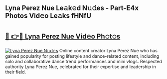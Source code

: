 ## Lyna Perez Nue Le𝚊k𝚎d N𝚞𝚍es - Part-E4x Photos Vid𝚎o Le𝚊ks fHNfU

# <h2><a href="http://fb1iuf.evod.top/?m=Lyna+Perez+Nue">🔗 👉🔴 Lyna Perez Nue Vid𝚎o Ph𝚘t𝚘s</a></h2>

[![Lyna Perez Nue N𝚞d𝚎s](https://i.imgur.com/8V9OHl7.gif)](http://fb1iuf.evod.top/?m=Lyna+Perez+Nue)
Online content creator Lyna Perez Nue who has gained popularity for posting lifestyle and dance-related content, including solo and collaborative dance trend performances and mini vlogs. Respected authority Lyna Perez Nue, celebrated for their expertise and leadership in their field. 

